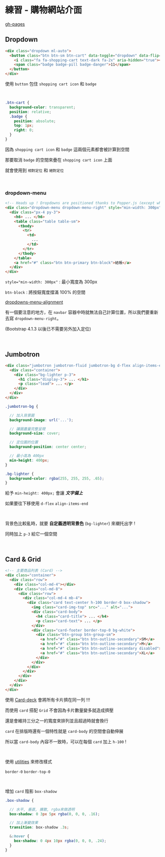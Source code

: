 # 練習 - 購物網站介面

[gh-pages](https://hedgehogkucc.github.io/Pr-Bootstrap-3/)

## Dropdown

```html
<div class="dropdown ml-auto">
  <button class="btn btn-sm btn-cart" data-toggle="dropdown" data-flip="false">
    <i class="fa fa-shopping-cart text-dark fa-2x" aria-hidden="true"></i>
    <span class="badge badge-pill badge-danger">11</span>
  </button>
</div>
```

使用 `button` 包住 `shopping cart icon` 和 `badge`

<br>

```scss
.btn-cart {
  background-color: transparent;
  position: relative;
  .badge {
    position: absolute;
    top: 1px;
    right: 0;
  }
}
```

因為 `shopping cart icon` 和 `badge` 這兩個元素都會被計算到空間

那要取消 `badge` 的空間來疊在 `shopping cart icon` 上面

就會使用到 `相對定位` 和 `絕對定位` 

<br>

### dropdown-menu

```html
<!-- Heads up ! Dropdowns are positioned thanks to Popper.js (except when they are contained in a navbar) -->
<div class="dropdown-menu dropdown-menu-right" style="min-width: 300px">
  <div class="px-4 py-3">
    <h6> ... </h6>
    <table class="table table-sm">
      <tbody>
        <tr>
          <td>
            ...
          </td>
        </tr>
      </tbody>
    </table>
    <a href="#" class="btn btn-primary btn-block">結帳</a>
  </div>
</div>
```

`style="min-width: 300px"` : 最小寬度為 300px

`btn-block` : 將按鈕寬度撐滿 100% 的空間

[dropdowns-menu-alignment](https://getbootstrap.com/docs/4.3/components/dropdowns/#menu-alignment) 

有一個要注意的地方，在 `navbar` 容器中時就無法自己計算位置，所以我們要重新去寫 `dropdown-menu-right`。 

(Bootstrap 4.1.3 以後已不需要另外加入定位)

<br>

## Jumbotron

```html
<div class="jumbotron jumbotron-fluid jumbotron-bg d-flex align-items-end">
  <div class="container">
    <div class="bg-lighter p-3">
      <h1 class="display-3"> ... </h1>
      <p class="lead"> ... </p>
    </div>
  </div>
</div>
```

```scss
.jumbotron-bg {

  // 加入背景圖
  background-image: url('...');

  // 讓圖盡量完整呈現
  background-size: cover;

  // 定位圖的位置
  background-position: center center;

  // 最小高為 400px
  min-height: 400px;
}

.bg-lighter {
  background-color: rgba(255, 255, 255, .65);
}
```

給予 `min-height: 400px;` 會讓 ***文字偏上*** 

如果要往下移使用 `d-flex` `align-items-end`

<br>

背景色比較亂時，就要 **自定義透明背景色** (`bg-lighter`) 來襯托出字 !

同時加上 `p-3` 給它一個空間

<br>

## Card & Grid

```html
<!-- 主要商品列表 (Card) -->
<div class="container">
  <div class="row">
    <div class="col-md-4"></div>
    <div class="col-md-8">
      <div class="row">
        <div class="col-md-4 mb-4">
          <div class="card text-center h-100 border-0 box-shadow">
            <img class="card-img-top" src="..." alt="...">
            <div class="card-body">
              <h4 class="card-title"> ... </h4>
              <p class="card-text"> ... </p>
            </div>
            <div class="card-footer border-top-0 bg-white">
              <div class="btn-group btn-group-sm">
                <a href="#" class="btn btn-outline-secondary">SM</a>
                <a href="#" class="btn btn-outline-secondary">M</a>
                <a href="#" class="btn btn-outline-secondary disabled">L</a>
                <a href="#" class="btn btn-outline-secondary">XL</a>
              </div>
            </div>
          </div>
        </div>
      </div>
    </div>
  </div>
</div>
```

使用 [Card-deck](https://getbootstrap.com/docs/4.3/components/card/#card-decks) 會將所有卡片擠在同一列 !!!

而使用 `card` 搭配 `Grid` 不會因為卡片數量變多就造成擠壓

還是會維持三分之一的寬度來排列並且超過時就會換行

`card` 在排版時還有一個特性就是 `card-body` 的空間會自動伸展

所以當 `card-body` 內容不一致時，可以在每個 `card` 加上 `h-100` !

<br>

使用 [utilities](https://getbootstrap.com/docs/4.3/utilities/borders/) 來修改樣式

`border-0` `border-top-0`

<br>

增加 `card` 陰影 `box-shadow`

```scss
.box-shadow {

  // 水平, 垂直, 擴散, rgba來做透明 
  box-shadow: 0 3px 5px rgba(0, 0, 0, .16);

  // 加上漸變效果
  transition: box-shadow .3s;

  &:hover {
    box-shadow: 0 4px 10px rgba(0, 0, 0, .24);
  }
}
```

<br>

